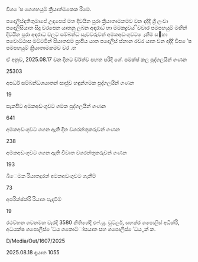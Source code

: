 විශ ේෂ ශෙශහයුම් ක්‍රියාත්මකෙක රීමෙ.

පඳොලිස්ඳතිතුමාපේ උඳපෙස් මත දිවයින පුරා ක්‍රියාතාමකමව වන ඳදිදි ශ්‍රී ලංවා පඳොලිසියාත සිදු වරපෙන යාතනු ලබන අඳරාධ හා මමකද්‍රවය ිවවාර පමපහයුම් මඟින් දිවයින පුරා අඳරාධ වලට සම්බන්ධ සැවවරුවන් අමකඅඩංගුවට ෙැනීම ස඲හා පවොට්ඨාස මට්ටමින් සියාතළුම ප්‍රාපීය යාත පඳොලිස් ස්නාන රවර යාත වන ඳදිදි විප ේෂ පමපහයුම් ක්‍රියාතාමකමව වර .ත

ඒ අනුව, 2025.08.17 වන දිනට ව්ර්ත්ව පහත පරිදි ශේ. පමක්ෂ් කල පුද්ගලයින් ගණන

25303

අපර්ධ සම්බන්ධශයාතන් සෘජුව හඳුන්ගමක පුද්ගලයින් ගණන

19

සැකපිට අමකඅඩංගුවට ගමක පුද්ගලයින් ගණන

641

අමකඅඩංගුවට ශගන ඇති දින වශරන්තුකරුවන් ගණන

238

අමකඅඩංගුවට ශගන ඇති විවෘත වශරන්තුකරුවන් ගණන

193

බීෙමක රියාතදුරන් අමකඅඩංගුවට ගැනීම්

73

අපරික්ෂ්ක්රි රියාත පැදවීම්

19

රථව්හන ශවනමක වැරදි 3580 නීතිශේදී එෆ්.යූ. වුට්ලර්, සහක්ර ශපොලිස් අධික්රි, අධයක්ෂ ශපොලිස් ේධය ශකොට්ා්සයාත සහ ශපොලිස් ේධය ්‍රක් ක.

D/Media/Out/1607/2025

2025.08.18 ඳැයාත 1055